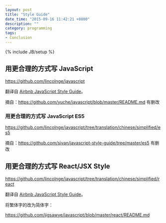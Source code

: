 ```yaml
---
layout: post
title: "Style Guide"
date_time: "2015-09-16 11:42:21 +0800"
description: ""
category: programming
tags:
- Conclusion
---
```

{% include JB/setup %}

## 用更合理的方式写 JavaScript

<https://github.com/lincolnge/javascript>

翻译自 [Airbnb JavaScript Style Guide](https://github.com/airbnb/javascript)。

摘自：<https://github.com/yuche/javascript/blob/master/README.md> 有删改

### 用更合理的方式写 JavaScript ES5

<https://github.com/lincolnge/javascript/tree/translation/chinese/simplified/es5>

摘自：<https://github.com/sivan/javascript-style-guide/tree/master/es5> 有删改

## 用更合理的方式写 React/JSX Style

<https://github.com/lincolnge/javascript/tree/translation/chinese/simplified/react>

翻译自 [Airbnb JavaScript Style Guide](https://github.com/airbnb/javascript/tree/master/react)。

将繁体字的改为简体字：

<https://github.com/jigsawye/javascript/blob/master/react/README.md>